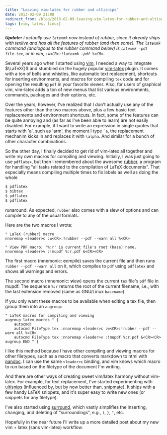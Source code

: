 ```yaml
---
title: "Leaving vim-latex for rubber and ultisnips"
date: 2013-02-09 21:08
redirect_from: /blog/2013-02-09-leaving-vim-latex-for-rubber-and-ultisnips.html
tags: [vim, latex, linux]
---
```


***Update:*** *I actually use `latexmk` now instead of rubber, since it already
ships with texlive and has all the features of rubber (and then some). The
`latexmk` command (analogous to the rubber command below) is `latexmk -pdf
file.tex`, or in vim, `:w<CR>:!latexmk -pdf %<CR>`.*

Several years ago when I started using [vim][], I needed a way to integrate
$\LaTeX{}$ and stumbled on the hugely popular [vim-latex][vl] plugin.  It
comes with a ton of bells and whistles, like automatic text replacement,
shortcuts for inserting environments, and macros for compiling `tex` code and
for opening the resulting `pdf` in your favorite viewer. Also, for users of
graphical vim, vim-latex adds a ton of new menus that list various
environments, commands, packages and their options, etc.

Over the years, however, I've realized that I don't actually use any of the
features other than the two macros above, plus a few basic text replacements
and environment shortcuts. In fact, some of the features can be quite annoying
and (as far as I've been able to learn) are not easily disabled.  For example,
if I want to write an expression in single quotes that starts with 'a', such as
'arm', the moment I type `` `a ``, the replacement mechanim kicks in and
replaces it with `\alpha`. And similar for a bunch of other character
combinations.

So the other day, I finally decided to get rid of vim-latex all together and
write my own macros for compiling and viewing. Initially, I was just going to
use `pdflatex`, but then I remembered about the awesome [rubber][], a program
for handling "all tasks related to the compilation of LaTeX documents". That
especially means compiling multiple times to fix labels as well as doing the
whole

```bash
$ pdflatex
$ bibtex
$ pdflatex
$ pdflatex
```

runaround. As expected, `rubber` also comes with a slew of options and can
compile to any of the usual formats.

Here are the two macros I wrote:

```vim
" LaTeX (rubber) macro
nnoremap <leader>c :w<CR>:!rubber --pdf --warn all %<CR>

" View PDF macro; '%:r' is current file's root (base) name.
nnoremap <leader>v :!mupdf %:r.pdf &<CR><CR>
```

The first macro (mnemonic: **c**ompile) saves the current file and then runs
`rubber --pdf --warn all` on it, which compiles to `pdf` using `pdflatex` and
shows all warnings and errors.

The second macro (mnemonic: **v**iew) opens the current `tex` file's `pdf` file
in mupdf. The sequence `%:r` returns the root of the current filename, i.e.,
with the last extension removed (same as GNU/Linux `basename`).

If you only want these macros to be available when editing a tex file, then
group them into an `augroup`:

```vim
" LaTeX macros for compiling and viewing
augroup latex_macros " {
    autocmd!
    autocmd FileType tex :nnoremap <leader>c :w<CR>:!rubber --pdf --warn all %<CR>
    autocmd FileType tex :nnoremap <leader>v :!mupdf %:r.pdf &<CR><CR>
augroup END " }
```

I like this method because I have other compiling and viewing macros for other
filetypes, such as a macro that converts markdown to html with [pandoc][pd]. I
can use the same `<leader>c` binding, and vim knows which macro to run based on
the filetype of the document I'm writing.

And there are other ways of creating sweet vim/latex harmony without vim-latex.
For example, for text replacement, I've started experimenting with
[ultisnips][us] (influenced by, but by now better than, [snipmate][sm]). It
ships with a few handy LaTeX snippets, and it's super easy to write new ones
(or snippets for any filetype).

I've also started using [surround][], which vastly simplifies the inserting,
changing, and deleting of "surroundings", e.g., `)`, `}`, `"`, etc.

Hopefully in the near future I'll write up a more detailed post about my new
vim + latex (sans vim-latex) workflow.

[pd]:         http://johnmacfarlane.net/pandoc/
[rubber]:     https://launchpad.net/rubber/
[sm]:         https://github.com/msanders/snipmate.vim
[surround]:   https://github.com/tpope/vim-surround
[us]:         https://github.com/SirVer/ultisnips
[vim]:        http://www.vim.org/
[vl]:         http://vim-latex.sourceforge.net/
